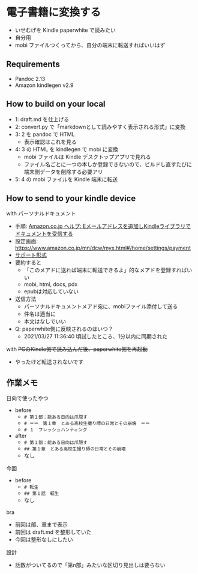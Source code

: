 # 電子書籍に変換する
- いせむげを Kindle paperwhite で読みたい
- 自分用
- mobi ファイルつくってから、自分の端末に転送すればいいはず

## Requirements
- Pandoc 2.13
- Amazon kindlegen v2.9

## How to build on your local
- 1: draft.md を仕上げる
- 2: convert.py で「markdownとして読みやすく表示される形式」に変換
- 3: 2 を pandoc で HTML
    - 表示確認はこれを見る
- 4: 3 の HTML を kindlegen で mobi に変換
    - mobi ファイルは Kindle デスクトップアプリで見れる
    - ファイル名ごとに一つの本しか登録できないので、ビルドし直すたびに端末側データを削除する必要アリ
- 5: 4 の mobi ファイルを Kindle 端末に転送

## How to send to your kindle device
with パーソナルドキュメント

- 手順: [Amazon.co.jp ヘルプ: Eメールアドレスを追加しKindleライブラリでドキュメントを受信する](https://www.amazon.co.jp/gp/help/customer/display.html?nodeId=GX9XLEVV8G4DB28H)
- 設定画面: https://www.amazon.co.jp/mn/dcw/myx.html#/home/settings/payment
- [サポート形式](https://www.amazon.co.jp/gp/help/customer/display.html?nodeId=G5WYD9SAF7PGXRNA)
- 要約すると
    - 「このメアドに送れば端末に転送できるよ」的なメアドを登録すればいい
    - mobi, html, docs, pdx
    - epubは対応していない
- 送信方法
    - パーソナルドキュメントメアド宛に、mobiファイル添付して送る
    - 件名は適当に
    - 本文はなしでいい
- Q: paperwhite側に反映されるのはいつ？
    - 2021/03/27 11:36:40 頃試したところ、1分以内に同期された

with ~~PCのKindle側で読み込んだ後、paperwhite側を再起動~~

- やったけど転送されないです

## 作業メモ
日向で使ったやつ

- before
    - `# 第１部：能ある日向は爪隠す`
    - `# ＝＝　第１章　とある高校生撮り師の日常とその崩壊　＝＝`
    - `# １　フレッシュハンティング`
- after
    - `# 第１部：能ある日向は爪隠す`
    - `## 第１章　とある高校生撮り師の日常とその崩壊`
    - なし

今回

- before
    - `# 転生`
    - `## 第１話　転生`
    - なし

bra

- 前回は部、章まで表示
- 前回は draft.md を整形していた
- 今回は整形なしにしたい

設計

- 話数がついてるので「第n部」みたいな区切り見出しは要らない


